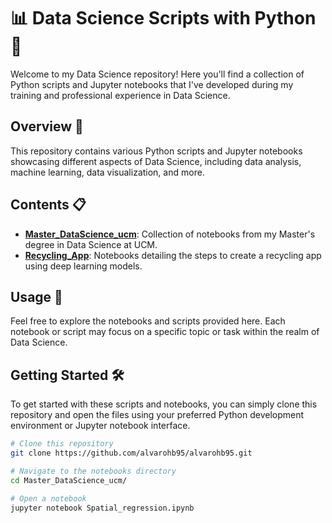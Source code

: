 # 📊 Data Science Scripts with Python 🐍

Welcome to my Data Science repository! Here you'll find a collection of Python scripts and Jupyter notebooks that I've developed during my training and professional experience in Data Science.

## Overview 🌟

This repository contains various Python scripts and Jupyter notebooks showcasing different aspects of Data Science, including data analysis, machine learning, data visualization, and more.

## Contents 📋

- **[Master_DataScience_ucm](Master_DataScience_ucm/)**: Collection of notebooks from my Master's degree in Data Science at UCM.
- **[Recycling_App](Recycling_App/)**: Notebooks detailing the steps to create a recycling app using deep learning models.

## Usage 🚀

Feel free to explore the notebooks and scripts provided here. Each notebook or script may focus on a specific topic or task within the realm of Data Science.

## Getting Started 🛠️

To get started with these scripts and notebooks, you can simply clone this repository and open the files using your preferred Python development environment or Jupyter notebook interface.

```bash
# Clone this repository
git clone https://github.com/alvarohb95/alvarohb95.git

# Navigate to the notebooks directory
cd Master_DataScience_ucm/

# Open a notebook
jupyter notebook Spatial_regression.ipynb
